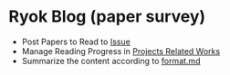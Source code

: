 # Ryok Blog (paper survey)

* Post Papers to Read to [Issue](https://github.com/ryok/ryok.github.io/issues)
* Manage Reading Progress in [Projects Related Works](https://github.com/ryok/ryok.github.io/projects/1)
* Summarize the content according to [format.md](https://github.com/shunk031/paper-survey/blob/master/format.md)
